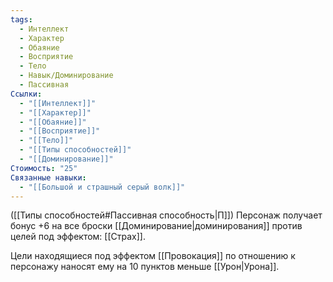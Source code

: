 ```yaml
---
tags:
  - Интеллект
  - Характер
  - Обаяние
  - Восприятие
  - Тело
  - Навык/Доминирование
  - Пассивная
Ссылки:
  - "[[Интеллект]]"
  - "[[Характер]]"
  - "[[Обаяние]]"
  - "[[Восприятие]]"
  - "[[Тело]]"
  - "[[Типы способностей]]"
  - "[[Доминирование]]"
Стоимость: "25"
Связанные навыки:
  - "[[Большой и страшный серый волк]]"
---
```

([[Типы способностей#Пассивная способность|П]]) Персонаж получает бонус +6 на все броски [[Доминирование|доминирования]] против целей под эффектом: [[Страх]]. 

Цели находящиеся под эффектом [[Провокация]] по отношению к персонажу наносят ему на 10 пунктов меньше [[Урон|Урона]]. 